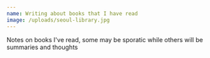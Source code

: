 ```yaml
---
name: Writing about books that I have read
image: /uploads/seoul-library.jpg
---
```

Notes on books I've read, some may be sporatic while others will be summaries and thoughts